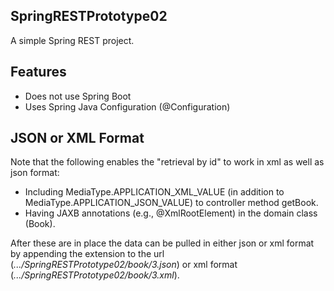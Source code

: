 ## SpringRESTPrototype02
A simple Spring REST project.

## Features
* Does not use Spring Boot
* Uses Spring Java Configuration (@Configuration)

## JSON or XML Format
Note that the following enables the "retrieval by id" to work in xml as well as json format:

* Including MediaType.APPLICATION_XML_VALUE (in addition to MediaType.APPLICATION_JSON_VALUE) to controller method getBook.
* Having JAXB annotations (e.g., @XmlRootElement) in the domain class (Book).

After these are in place the data can be pulled in either json or xml format by appending the extension to the url (*.../SpringRESTPrototype02/book/3.json*) or xml format (*.../SpringRESTPrototype02/book/3.xml*).
